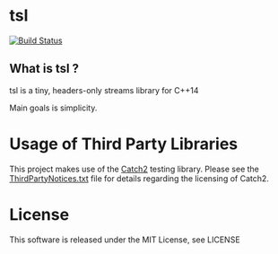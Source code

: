 # tsl
[![Build Status](https://travis-ci.org/scanban/tsl.svg?branch=master)](https://travis-ci.org/scanban/tsl)
## What is tsl ?

tsl is a tiny, headers-only streams library for C++14 

Main goals is simplicity.

# Usage of Third Party Libraries
This project makes use of the [Catch2](https://github.com/catchorg/Catch2) testing library. Please see the [ThirdPartyNotices.txt](./ThirdPartyNotices.txt) file for details regarding the licensing of Catch2.

# License
This software is released under the MIT License, see LICENSE

